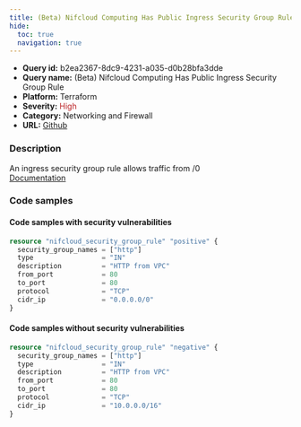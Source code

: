 ```yaml
---
title: (Beta) Nifcloud Computing Has Public Ingress Security Group Rule
hide:
  toc: true
  navigation: true
---
```


<style>
  .highlight .hll {
    background-color: #ff171742;
  }
  .md-content {
    max-width: 1100px;
    margin: 0 auto;
  }
</style>

-   **Query id:** b2ea2367-8dc9-4231-a035-d0b28bfa3dde
-   **Query name:** (Beta) Nifcloud Computing Has Public Ingress Security Group Rule
-   **Platform:** Terraform
-   **Severity:** <span style="color:#bb2124">High</span>
-   **Category:** Networking and Firewall
-   **URL:** [Github](https://github.com/Checkmarx/kics/tree/master/assets/queries/terraform/nifcloud/computing_instance_has_public_ingress_sgr)

### Description
An ingress security group rule allows traffic from /0<br>
[Documentation](https://registry.terraform.io/providers/nifcloud/nifcloud/latest/docs/resources/security_group_rule#cidr_ip)

### Code samples
#### Code samples with security vulnerabilities
```tf title="Positive test num. 1 - tf file" hl_lines="1"
resource "nifcloud_security_group_rule" "positive" {
  security_group_names = ["http"]
  type                 = "IN"
  description          = "HTTP from VPC"
  from_port            = 80
  to_port              = 80
  protocol             = "TCP"
  cidr_ip              = "0.0.0.0/0"
}

```


#### Code samples without security vulnerabilities
```tf title="Negative test num. 1 - tf file"
resource "nifcloud_security_group_rule" "negative" {
  security_group_names = ["http"]
  type                 = "IN"
  description          = "HTTP from VPC"
  from_port            = 80
  to_port              = 80
  protocol             = "TCP"
  cidr_ip              = "10.0.0.0/16"
}

```
